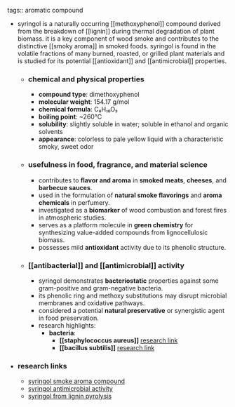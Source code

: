 tags:: aromatic compound

- syringol is a naturally occurring [[methoxyphenol]] compound derived from the breakdown of [[lignin]] during thermal degradation of plant biomass. it is a key component of wood smoke and contributes to the distinctive [[smoky aroma]] in smoked foods. syringol is found in the volatile fractions of many burned, roasted, or grilled plant materials and is studied for its potential [[antioxidant]] and [[antimicrobial]] properties.
	- ### chemical and physical properties
		- **compound type**: dimethoxyphenol
		- **molecular weight**: 154.17 g/mol
		- **chemical formula**: C₈H₁₀O₃
		- **boiling point**: ~260°C
		- **solubility**: slightly soluble in water; soluble in ethanol and organic solvents
		- **appearance**: colorless to pale yellow liquid with a characteristic smoky, sweet odor
	- ### usefulness in food, fragrance, and material science
		- contributes to **flavor and aroma** in **smoked meats**, **cheeses**, and **barbecue sauces**.
		- used in the formulation of **natural smoke flavorings** and **aroma chemicals** in perfumery.
		- investigated as a **biomarker** of wood combustion and forest fires in atmospheric studies.
		- serves as a platform molecule in **green chemistry** for synthesizing value-added compounds from lignocellulosic biomass.
		- possesses mild **antioxidant** activity due to its phenolic structure.
	- ### [[antibacterial]] and [[antimicrobial]] activity
		- syringol demonstrates **bacteriostatic** properties against some gram-positive and gram-negative bacteria.
		- its phenolic ring and methoxy substitutions may disrupt microbial membranes and oxidative pathways.
		- considered a potential **natural preservative** or synergistic agent in food preservation.
		- research highlights:
			- **bacteria**:
				- **[[staphylococcus aureus]]** [research link](https://scholar.google.com/scholar?q=syringol+staphylococcus+aureus)
				- **[[bacillus subtilis]]** [research link](https://scholar.google.com/scholar?q=syringol+bacillus+subtilis)
- ### research links
	- [syringol smoke aroma compound](https://scholar.google.com/scholar?q=syringol+smoke+aroma)
	- [syringol antimicrobial activity](https://scholar.google.com/scholar?q=syringol+antimicrobial)
	- [syringol from lignin pyrolysis](https://scholar.google.com/scholar?q=syringol+lignin+pyrolysis)